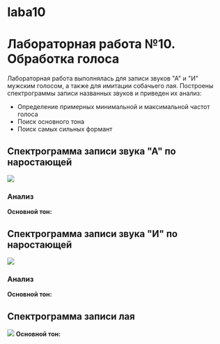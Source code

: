 # laba10
# Лабораторная работа №10. Обработка голоса
Лабораторная работа выполнялась для записи звуков "А" и "И" мужским голосом, а также для имитации собачьего лая.
Построены спектрограммы записи названных звуков и приведен их анализ: 
- Определение примерных минимальной и максимальной частот голоса
- Поиск основного тона
- Поиск самых сильных формант

## Спектрограмма записи звука "А" по наростающей
![](results/spectrogram_A.png)

### Анализ
**Основной тон:** 



## Спектрограмма записи звука "И" по наростающей
![](results/spectrogram_I.png)

### Анализ
**Основной тон:**


## Спектрограмма записи лая
![](results/spectrogram_gav.png)
**Основной тон:** 
